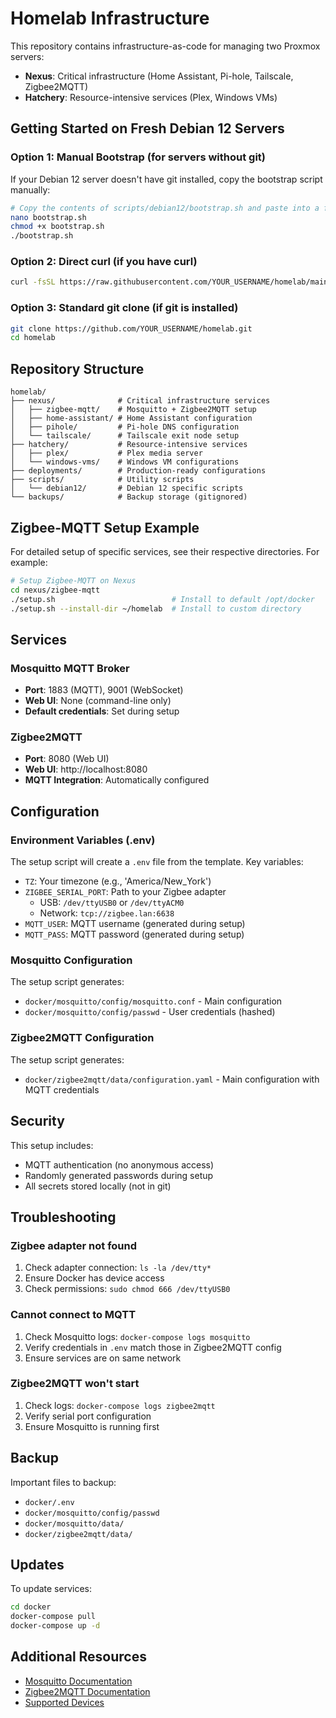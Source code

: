 # Homelab Infrastructure

This repository contains infrastructure-as-code for managing two Proxmox servers:
- **Nexus**: Critical infrastructure (Home Assistant, Pi-hole, Tailscale, Zigbee2MQTT)
- **Hatchery**: Resource-intensive services (Plex, Windows VMs)

## Getting Started on Fresh Debian 12 Servers

### Option 1: Manual Bootstrap (for servers without git)
If your Debian 12 server doesn't have git installed, copy the bootstrap script manually:

```bash
# Copy the contents of scripts/debian12/bootstrap.sh and paste into a file on your server
nano bootstrap.sh
chmod +x bootstrap.sh
./bootstrap.sh
```

### Option 2: Direct curl (if you have curl)
```bash
curl -fsSL https://raw.githubusercontent.com/YOUR_USERNAME/homelab/main/scripts/debian12/bootstrap.sh | bash
```

### Option 3: Standard git clone (if git is installed)
```bash
git clone https://github.com/YOUR_USERNAME/homelab.git
cd homelab
```

## Repository Structure

```
homelab/
├── nexus/              # Critical infrastructure services
│   ├── zigbee-mqtt/    # Mosquitto + Zigbee2MQTT setup
│   ├── home-assistant/ # Home Assistant configuration
│   ├── pihole/         # Pi-hole DNS configuration
│   └── tailscale/      # Tailscale exit node setup
├── hatchery/           # Resource-intensive services
│   ├── plex/           # Plex media server
│   └── windows-vms/    # Windows VM configurations
├── deployments/        # Production-ready configurations
├── scripts/            # Utility scripts
│   └── debian12/       # Debian 12 specific scripts
└── backups/            # Backup storage (gitignored)
```

## Zigbee-MQTT Setup Example

For detailed setup of specific services, see their respective directories. For example:

```bash
# Setup Zigbee-MQTT on Nexus
cd nexus/zigbee-mqtt
./setup.sh                          # Install to default /opt/docker
./setup.sh --install-dir ~/homelab  # Install to custom directory
```

## Services

### Mosquitto MQTT Broker
- **Port**: 1883 (MQTT), 9001 (WebSocket)
- **Web UI**: None (command-line only)
- **Default credentials**: Set during setup

### Zigbee2MQTT
- **Port**: 8080 (Web UI)
- **Web UI**: http://localhost:8080
- **MQTT Integration**: Automatically configured

## Configuration

### Environment Variables (.env)

The setup script will create a `.env` file from the template. Key variables:

- `TZ`: Your timezone (e.g., 'America/New_York')
- `ZIGBEE_SERIAL_PORT`: Path to your Zigbee adapter
  - USB: `/dev/ttyUSB0` or `/dev/ttyACM0`
  - Network: `tcp://zigbee.lan:6638`
- `MQTT_USER`: MQTT username (generated during setup)
- `MQTT_PASS`: MQTT password (generated during setup)

### Mosquitto Configuration

The setup script generates:
- `docker/mosquitto/config/mosquitto.conf` - Main configuration
- `docker/mosquitto/config/passwd` - User credentials (hashed)

### Zigbee2MQTT Configuration

The setup script generates:
- `docker/zigbee2mqtt/data/configuration.yaml` - Main configuration with MQTT credentials

## Security

This setup includes:
- MQTT authentication (no anonymous access)
- Randomly generated passwords during setup
- All secrets stored locally (not in git)

## Troubleshooting

### Zigbee adapter not found
1. Check adapter connection: `ls -la /dev/tty*`
2. Ensure Docker has device access
3. Check permissions: `sudo chmod 666 /dev/ttyUSB0`

### Cannot connect to MQTT
1. Check Mosquitto logs: `docker-compose logs mosquitto`
2. Verify credentials in `.env` match those in Zigbee2MQTT config
3. Ensure services are on same network

### Zigbee2MQTT won't start
1. Check logs: `docker-compose logs zigbee2mqtt`
2. Verify serial port configuration
3. Ensure Mosquitto is running first

## Backup

Important files to backup:
- `docker/.env`
- `docker/mosquitto/config/passwd`
- `docker/mosquitto/data/`
- `docker/zigbee2mqtt/data/`

## Updates

To update services:
```bash
cd docker
docker-compose pull
docker-compose up -d
```

## Additional Resources

- [Mosquitto Documentation](https://mosquitto.org/documentation/)
- [Zigbee2MQTT Documentation](https://www.zigbee2mqtt.io/)
- [Supported Devices](https://www.zigbee2mqtt.io/supported-devices/)